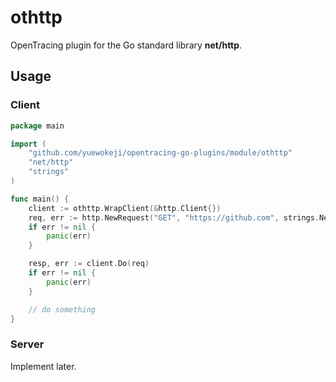 # othttp

OpenTracing plugin for the Go standard library **net/http**.

## Usage

### Client

```go
package main

import (
	"github.com/yuewokeji/opentracing-go-plugins/module/othttp"
	"net/http"
	"strings"
)

func main() {
	client := othttp.WrapClient(&http.Client{})
	req, err := http.NewRequest("GET", "https://github.com", strings.NewReader(""))
	if err != nil {
		panic(err)
	}

	resp, err := client.Do(req)
	if err != nil {
		panic(err)
	}

	// do something
}

```

### Server

Implement later.
